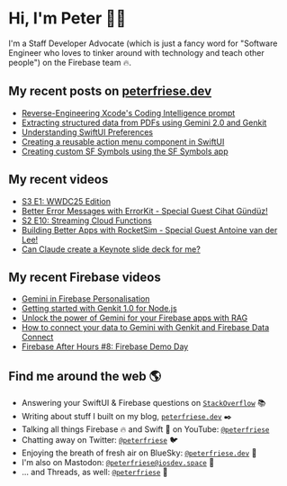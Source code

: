 # Hi, I'm Peter 👋🏼

I'm a Staff Developer Advocate (which is just a fancy word for "Software Engineer who loves to tinker around with technology and teach other people") on the Firebase team 🔥.

## My recent posts on [peterfriese.dev](https://peterfriese.dev/)
<!-- BLOG-POST-LIST:START -->
- [Reverse-Engineering Xcode&#39;s Coding Intelligence prompt](https://peterfriese.dev/blog/2025/reveng-xcode-coding-intelligence/)
- [Extracting structured data from PDFs using Gemini 2.0 and Genkit](https://peterfriese.dev/blog/2025/gemini-genkit-pdf-structured-data/)
- [Understanding SwiftUI Preferences](https://peterfriese.dev/blog/2025/swiftui-preferences-swift6/)
- [Creating a reusable action menu component in SwiftUI](https://peterfriese.dev/blog/2025/swiftui-action-menu/)
- [Creating custom SF Symbols using the SF Symbols app](https://peterfriese.dev/blog/2025/custom-sf-symbols/)
<!-- BLOG-POST-LIST:END -->

## My recent videos
<!-- YOUTUBE-ALL:START -->
- [S3 E1: WWDC25 Edition](https://www.youtube.com/watch?v=tmPwLamVGYM)
- [Better Error Messages with ErrorKit - Special Guest Cihat Gündüz!](https://www.youtube.com/watch?v=ha9fzJEJDvk)
- [S2 E10: Streaming Cloud Functions](https://www.youtube.com/watch?v=Xf0JO1sEnFw)
- [Building Better Apps with RocketSim - Special Guest Antoine van der Lee!](https://www.youtube.com/watch?v=4MtostISJTY)
- [Can Claude create a Keynote slide deck for me?](https://www.youtube.com/watch?v=ax6t6mvawXE)
<!-- YOUTUBE-ALL:END -->

## My recent Firebase videos
<!-- YOUTUBE-FIREBASE:START -->
- [Gemini in Firebase Personalisation](https://www.youtube.com/shorts/4MC2jgLwkJg)
- [Getting started with Genkit 1.0 for Node.js](https://www.youtube.com/watch?v=3p1P5grjXIQ)
- [Unlock the power of Gemini for your Firebase apps with RAG](https://www.youtube.com/shorts/psuIEMPUfaE)
- [How to connect your data to Gemini with Genkit and Firebase Data Connect](https://www.youtube.com/shorts/3g2lNUe-cNY)
- [Firebase After Hours #8: Firebase Demo Day](https://www.youtube.com/watch?v=0WOm5LrGlzw)
<!-- YOUTUBE-FIREBASE:END -->


## Find me around the web 🌎

- Answering your SwiftUI & Firebase questions on [`StackOverflow`](https://stackoverflow.com/users/281221/peter-friese) 📚
- Writing about stuff I built on my blog, [`peterfriese.dev`](https://peterfriese.dev/) ✒️
- Talking all things Firebase 🔥 and Swift 🍏 on YouTube: [`@peterfriese`](https://www.youtube.com/@peterfriese)
- Chatting away on Twitter: [`@peterfriese`](https://twitter.com/peterfriese) 🐦
- Enjoying the breath of fresh air on BlueSky: [`@peterfriese.dev`](https://bsky.app/profile/peterfriese.dev) 🦋
- I'm also on Mastodon: [`@peterfriese@iosdev.space`](https://iosdev.space/@peterfriese) 🐘
- ... and Threads, as well: [`@peterfriese`](https://www.threads.net/@peterfriese?hl=en) 🧵
